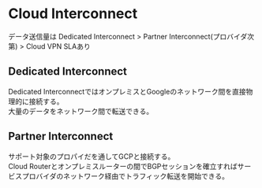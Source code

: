 # Cloud Interconnect
データ送信量は 
Dedicated Interconnect > Partner Interconnect(プロバイダ次第) > Cloud VPN
SLAあり

## Dedicated Interconnect
Dedicated InterconnectではオンプレミスとGoogleのネットワーク間を直接物理的に接続する。  
大量のデータをネットワーク間で転送できる。  

## Partner Interconnect
サポート対象のプロパイだを通してGCPと接続する。  
Cloud Routerとオンプレミスルーターの間でBGPセッションを確立すればサービスプロバイダのネットワーク経由でトラフィック転送を開始できる。
